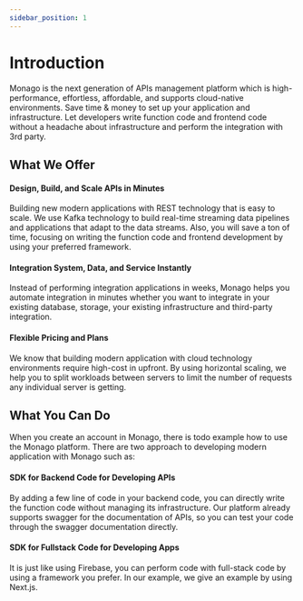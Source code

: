 ```yaml
---
sidebar_position: 1
---
```


# Introduction

Monago is the next generation of APIs management platform which is high-performance, effortless, affordable, and supports cloud-native environments. Save time & money to set up your application and infrastructure. Let developers write function code and frontend code without a headache about infrastructure and perform the integration with 3rd party.

## What We Offer

#### Design, Build, and Scale APIs in Minutes
Building new modern applications with REST technology that is easy to scale. We use Kafka technology to build real-time streaming data pipelines and applications that adapt to the data streams. Also, you will save a ton of time, focusing on writing the function code and frontend development by using your preferred framework.

#### Integration System, Data, and Service Instantly
Instead of performing integration applications in weeks, Monago helps you automate integration in minutes whether you want to integrate in your existing database, storage, your existing infrastructure and third-party integration.

#### Flexible Pricing and Plans
We know that building modern application with cloud technology environments require high-cost in upfront. By using horizontal scaling, we help you to split workloads between servers to limit the number of requests any individual server is getting.

## What You Can Do
When you create an account in Monago, there is todo example how to use the Monago platform. There are two approach to developing modern application with Monago such as:

#### SDK for Backend Code for Developing APIs
By adding a few line of code in your backend code, you can directly write the function code without managing its infrastructure. Our platform already supports swagger for the documentation of APIs, so you can test your code through the swagger documentation directly. 

#### SDK for Fullstack Code for Developing Apps
It is just like using Firebase, you can perform code with full-stack code by using a framework you prefer. In our example, we give an example by using Next.js.


